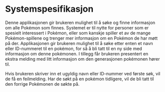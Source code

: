 <h1> Systemspesifikasjon </h1>

Denne applikasjonen gir brukeren mulighet til å søke og finne informasjon om alle Pokémon som finnes. Systemet er til nytte for personer som er spesielt interessert i Pokémon, eller som kanskje spiller et av de mange Pokémon-spillene og trenger mer informasjon om en Pokémon de har møtt på der. Applikasjonen gir brukeren mulighet til å søke etter enten et navn eller ID-nummeret til en pokémon, for så å bli tatt til en ny side med informasjon om denne pokémonen. I tillegg får brukeren presentert en ekstra melding med litt informasjon om den generasjonen pokémonen hører til. 

Hvis brukeren skriver inn et ugyldig navn eller ID-nummer ved første søk, vil de få en feilmelding. Har de søkt på en pokémon tidligere, vil de bli tatt til den forrige Pokémonen de søkte på.
